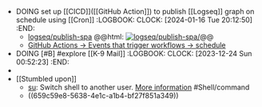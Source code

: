 - DOING set up [[CICD]]([[GitHub Action]]) to publish [[Logseq]] graph on schedule using [[Cron]]
  :LOGBOOK:
  CLOCK: [2024-01-16 Tue 20:12:50]
  :END:
	- [logseq/publish-spa](https://github.com/logseq/publish-spa)
	  @@html: <a href="https://github.com/logseq/publish-spa/"><img src="https://github-readme-stats-astronomer.vercel.app/api/pin/?username=logseq&repo=publish-spa&theme=tokyonight" alt="logseq/publish-spa/"/></a>@@
	- [GitHub Actions -> Events that trigger workflows -> schedule](https://docs.github.com/en/actions/using-workflows/events-that-trigger-workflows#schedule)
- DOING [#B] #explore [[K-9 Mail]]
  :LOGBOOK:
  CLOCK: [2023-12-24 Sun 00:52:23]
  :END:
-
- [[Stumbled upon]]
	- [su](https://command-not-found.com/su): Switch shell to another user. [More information](https://manned.org/su) #Shell/command
	- ((659c59e8-5638-4e1c-a1b4-bf27f851a349))
